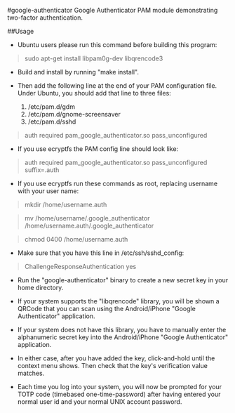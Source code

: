 #google-authenticator
Google Authenticator PAM module demonstrating two-factor authentication.

##Usage
* Ubuntu users please run this command before building this program:
>	sudo apt-get install libpam0g-dev libqrencode3

* Build and install by running "make install".

* Then add the following line at the end of your PAM configuration file.
  Under Ubuntu, you should add that line to three files:
  1. /etc/pam.d/gdm
  2. /etc/pam.d/gnome-screensaver
  3. /etc/pam.d/sshd
>	auth required pam_google_authenticator.so pass_unconfigured

* If you use ecryptfs the PAM config line should look like:
>	auth required pam_google_authenticator.so pass_unconfigured suffix=.auth

* If you use ecryptfs run these commands as root, replacing username with your user name:
>	mkdir /home/username.auth

>	mv /home/username/.google_authenticator /home/username.auth/.google_authenticator

>	chmod 0400 /home/username.auth

* Make sure that you have this line in /etc/ssh/sshd_config:
>	ChallengeResponseAuthentication yes

* Run the "google-authenticator" binary to create a new secret key in your home
  directory.

* If your system supports the "libqrencode" library, you will be shown a QRCode
  that you can scan using the Android/iPhone "Google Authenticator" application.

* If your system does not have this library, you have to manually enter the
  alphanumeric secret key into the Android/iPhone "Google Authenticator" application.

* In either case, after you have added the key, click-and-hold until the context
  menu shows. Then check that the key's verification value matches.

* Each time you log into your system, you will now be prompted for your
  TOTP code (timebased one-time-password) after having entered your normal user
  id and your normal UNIX account password.